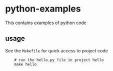 python-examples
===============

This contains examples of python code

usage
-----

See the `Makefile` for quick access to project code

```
    # run the hello.py file in project hello
    make hello
```
